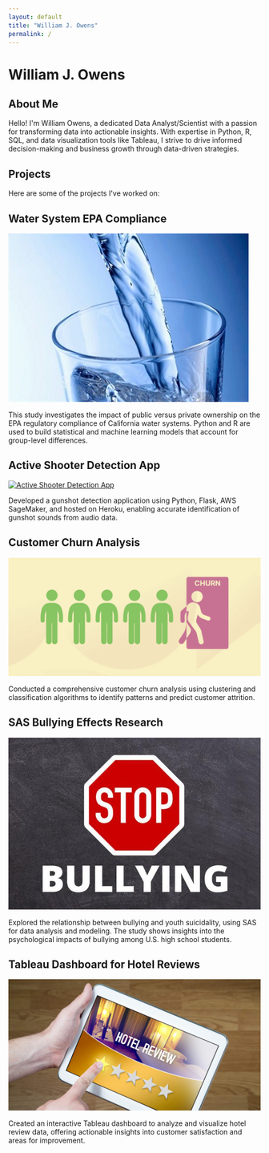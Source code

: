 ```yaml
---
layout: default
title: "William J. Owens"
permalink: /
---
```


# William J. Owens

## About Me

Hello! I'm William Owens, a dedicated Data Analyst/Scientist with a passion for transforming data into actionable insights. With expertise in Python, R, SQL, and data visualization tools like Tableau, I strive to drive informed decision-making and business growth through data-driven strategies.

## Projects

Here are some of the projects I've worked on:

<div class="projects-container">
  
  <!-- 1. Water System EPA Compliance -->
  <div class="project-item">
    <h2>Water System EPA Compliance</h2>
    <a href="https://github.com/williamjowens/water-system-epa-violations" target="_blank">
      <img src="/assets/images/water-system-epa-violations.png" alt="Effect of Ownership Type on EPA Compliance" class="project-image" loading="lazy">
    </a>
    <p class="project-description">
      This study investigates the impact of public versus private ownership on the EPA regulatory compliance of California water systems. Python and R are used to build statistical and machine learning models that account for group-level differences.
    </p>
  </div>
  
  <!-- 2. Active Shooter Detection App -->
  <div class="project-item">
    <h2>Active Shooter Detection App</h2>
    <a href="https://github.com/williamjowens/active-shooter-detection-app" target="_blank">
      <img src="/assets/images/active-shooter-detection-app.png" alt="Active Shooter Detection App" class="project-image" loading="lazy">
    </a>
    <p class="project-description">
      Developed a gunshot detection application using Python, Flask, AWS SageMaker, and hosted on Heroku, enabling accurate identification of gunshot sounds from audio data.
    </p>
  </div>
  
  <!-- 3. Customer Churn Analysis -->
  <div class="project-item">
    <h2>Customer Churn Analysis</h2>
    <a href="https://github.com/williamjowens/project-notebooks/tree/main/churn-analysis-classification" target="_blank">
      <img src="/assets/images/churn-analysis-classification.png" alt="Customer Churn Analysis" class="project-image" loading="lazy">
    </a>
    <p class="project-description">
      Conducted a comprehensive customer churn analysis using clustering and classification algorithms to identify patterns and predict customer attrition.
    </p>
  </div>
  
  <!-- 4. SAS Bullying Effects Research -->
  <div class="project-item">
    <h2>SAS Bullying Effects Research</h2>
    <a href="https://github.com/williamjowens/SAS-bullying-effects-research" target="_blank">
      <img src="/assets/images/SAS-bullying-effects-research.png" alt="Effect of Bullying on Youth Suicidality" class="project-image" loading="lazy">
    </a>
    <p class="project-description">
      Explored the relationship between bullying and youth suicidality, using SAS for data analysis and modeling. The study shows insights into the psychological impacts of bullying among U.S. high school students.
    </p>
  </div>
  
  <!-- 5. Tableau Dashboard for Hotel Reviews -->
  <div class="project-item">
    <h2>Tableau Dashboard for Hotel Reviews</h2>
    <a href="https://github.com/williamjowens/tableau-dashboard-hotel-reviews" target="_blank">
      <img src="/assets/images/tableau-dashboard-hotel-reviews.png" alt="Hotel Reviews Tableau Dashboard" class="project-image" loading="lazy">
    </a>
    <p class="project-description">
      Created an interactive Tableau dashboard to analyze and visualize hotel review data, offering actionable insights into customer satisfaction and areas for improvement.
    </p>
  </div>
  
</div>